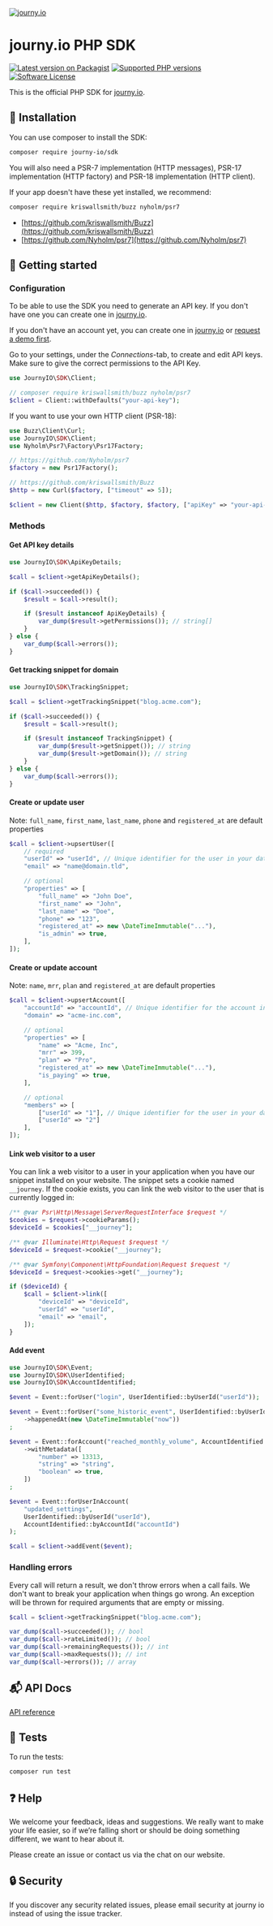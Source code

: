 [![journy.io](banner.png)](https://journy.io/?utm_source=github&utm_content=readme-php-sdk)

# journy.io PHP SDK

[![Latest version on Packagist](https://img.shields.io/packagist/v/journy-io/sdk?color=%234d84f5&style=flat-square)](https://packagist.org/packages/journy-io/sdk)
[![Supported PHP versions](https://img.shields.io/packagist/php-v/journy-io/sdk?color=%234d84f5&style=flat-square)](https://packagist.org/packages/journy-io/sdk)
[![Software License](https://img.shields.io/badge/license-MIT-brightgreen.svg?style=flat-square)](LICENSE)

This is the official PHP SDK for [journy.io](https://journy.io?utm_source=github&utm_content=readme-php-sdk).

## 💾 Installation

You can use composer to install the SDK:

```bash
composer require journy-io/sdk
```

You will also need a PSR-7 implementation (HTTP messages), PSR-17 implementation (HTTP factory) and PSR-18 implementation (HTTP client).

If your app doesn't have these yet installed, we recommend:

```bash
composer require kriswallsmith/buzz nyholm/psr7
```

* [https://github.com/kriswallsmith/Buzz](https://github.com/kriswallsmith/Buzz)
* [https://github.com/Nyholm/psr7](https://github.com/Nyholm/psr7)


## 🔌 Getting started

### Configuration

To be able to use the SDK you need to generate an API key. If you don't have one you can create one in [journy.io](https://system.journy.io?utm_source=github&utm_content=readme-php-sdk).

If you don't have an account yet, you can create one in [journy.io](https://system.journy.io/register?utm_source=github&utm_content=readme-php-sdk) or [request a demo first](https://www.journy.io/book-demo?utm_source=github&utm_content=readme-php-sdk).

Go to your settings, under the *Connections*-tab, to create and edit API keys. Make sure to give the correct permissions to the API Key.

```php
use JournyIO\SDK\Client;

// composer require kriswallsmith/buzz nyholm/psr7
$client = Client::withDefaults("your-api-key");
```

If you want to use your own HTTP client (PSR-18):

```php
use Buzz\Client\Curl;
use JournyIO\SDK\Client;
use Nyholm\Psr7\Factory\Psr17Factory;

// https://github.com/Nyholm/psr7
$factory = new Psr17Factory();

// https://github.com/kriswallsmith/Buzz
$http = new Curl($factory, ["timeout" => 5]);

$client = new Client($http, $factory, $factory, ["apiKey" => "your-api-key"]);
```

### Methods

#### Get API key details

```php
use JournyIO\SDK\ApiKeyDetails;

$call = $client->getApiKeyDetails();

if ($call->succeeded()) {
    $result = $call->result();

    if ($result instanceof ApiKeyDetails) {
        var_dump($result->getPermissions()); // string[]
    }
} else {
    var_dump($call->errors());
}
```

#### Get tracking snippet for domain

```php
use JournyIO\SDK\TrackingSnippet;

$call = $client->getTrackingSnippet("blog.acme.com");

if ($call->succeeded()) {
    $result = $call->result();

    if ($result instanceof TrackingSnippet) {
        var_dump($result->getSnippet()); // string
        var_dump($result->getDomain()); // string
    }
} else {
    var_dump($call->errors());
}
```

#### Create or update user

Note: `full_name`, `first_name`, `last_name`, `phone` and `registered_at` are default properties

```php
$call = $client->upsertUser([
    // required
    "userId" => "userId", // Unique identifier for the user in your database
    "email" => "name@domain.tld",

    // optional
    "properties" => [
        "full_name" => "John Doe",
        "first_name" => "John",
        "last_name" => "Doe",
        "phone" => "123",
        "registered_at" => new \DateTimeImmutable("..."),
        "is_admin" => true,
    ],
]);
```

#### Create or update account

Note: `name`, `mrr`, `plan` and `registered_at` are default properties

```php
$call = $client->upsertAccount([
    "accountId" => "accountId", // Unique identifier for the account in your database
    "domain" => "acme-inc.com",

    // optional
    "properties" => [
        "name" => "Acme, Inc",
        "mrr" => 399,
        "plan" => "Pro",
        "registered_at" => new \DateTimeImmutable("..."),
        "is_paying" => true,
    ],

    // optional
    "members" => [
        ["userId" => "1"], // Unique identifier for the user in your database
        ["userId" => "2"]
    ],
]);
```

#### Link web visitor to a user

You can link a web visitor to a user in your application when you have our snippet installed on your website. The snippet sets a cookie named `__journey`. If the cookie exists, you can link the web visitor to the user that is currently logged in:

```php
/** @var Psr\Http\Message\ServerRequestInterface $request */
$cookies = $request->cookieParams();
$deviceId = $cookies["__journey"];

/** @var Illuminate\Http\Request $request */
$deviceId = $request->cookie("__journey");

/** @var Symfony\Component\HttpFoundation\Request $request */
$deviceId = $request->cookies->get("__journey");

if ($deviceId) {
    $call = $client->link([
        "deviceId" => "deviceId",
        "userId" => "userId",
        "email" => "email",
    ]);
}
```

#### Add event

```php
use JournyIO\SDK\Event;
use JournyIO\SDK\UserIdentified;
use JournyIO\SDK\AccountIdentified;

$event = Event::forUser("login", UserIdentified::byUserId("userId"));

$event = Event::forUser("some_historic_event", UserIdentified::byUserId("userId"))
    ->happenedAt(new \DateTimeImmutable("now"))
;

$event = Event::forAccount("reached_monthly_volume", AccountIdentified::byAccountId("accountId"))
    ->withMetadata([
        "number" => 13313,
        "string" => "string",
        "boolean" => true,
    ])
;

$event = Event::forUserInAccount(
    "updated_settings",
    UserIdentified::byUserId("userId"),
    AccountIdentified::byAccountId("accountId")
);

$call = $client->addEvent($event);
```

### Handling errors

Every call will return a result, we don't throw errors when a call fails. We don't want to break your application when things go wrong. An exception will be thrown for required arguments that are empty or missing.

```php
$call = $client->getTrackingSnippet("blog.acme.com");

var_dump($call->succeeded()); // bool
var_dump($call->rateLimited()); // bool
var_dump($call->remainingRequests()); // int
var_dump($call->maxRequests()); // int
var_dump($call->errors()); // array
```

## 📬 API Docs

[API reference](https://developers.journy.io)

## 💯 Tests

To run the tests:

```bash
composer run test
```

## ❓ Help

We welcome your feedback, ideas and suggestions. We really want to make your life easier, so if we’re falling short or should be doing something different, we want to hear about it.

Please create an issue or contact us via the chat on our website.

## 🔒 Security

If you discover any security related issues, please email security at journy io instead of using the issue tracker.

